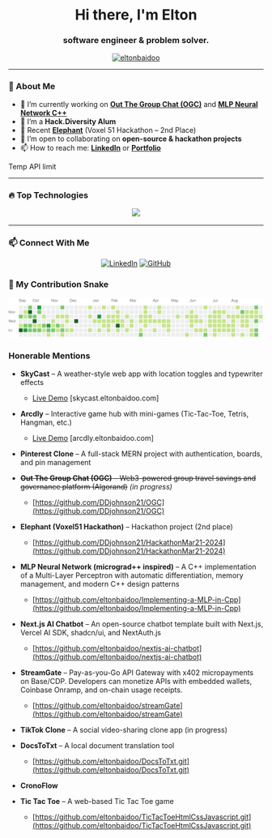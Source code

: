 <h1 align="center">Hi there, I'm Elton </h1>
<h3 align="center">software engineer & problem solver.</h3>

<p align="center">
  <a href="https://github.com/eltonbaidoo">
    <img src="https://komarev.com/ghpvc/?username=eltonbaidoo&label=Profile%20views&color=0e75b6&style=flat" alt="eltonbaidoo" />
  </a>
</p>

---


### 🚀 About Me
- 🌱 I’m currently working on **[Out The Group Chat (OGC)](https://github.com/DDjohnson21/OGC)** and **[MLP Neural Network C++](https://github.com/eltonbaidoo/Implementing-a-MLP-in-Cpp)**
- 💼 I’m a **Hack.Diversity Alum**
- 🔭 Recent **[Elephant](https://github.com/DDjohnson21/HackathonMar21-2024)** (Voxel 51 Hackathon – 2nd Place)
- 👯 I’m open to collaborating on **open-source & hackathon projects**
- 📫 How to reach me: **[LinkedIn](https://linkedin.com/in/baidooelton)** or **[Portfolio](https://eltonbaidoo.com)**
<!-- --- -->
Temp API limit
<!--
### 📊 GitHub Stats
<p align="center">
  <img align="center" src="https://github-readme-stats.vercel.app/api?username=eltonbaidoo&show_icons=true&locale=en&theme=tokyonight" alt="eltonbaidoo" />
</p>
-->



---

### 🔥 Top Technologies
<p align="center">
  <img src="https://skillicons.dev/icons?i=cpp,c,docker,python,js,react,aws,git,vercel,django,next,linux,mongodb" />
</p>

---

### 📫 Connect With Me
<p align="center">
  <a href="https://linkedin.com/in/baidooelton"><img src="https://img.shields.io/badge/LinkedIn-blue?style=flat&logo=linkedin" alt="LinkedIn"></a>
  <a href="https://github.com/eltonbaidoo"><img src="https://img.shields.io/github/followers/eltonbaidoo?style=social" alt="GitHub"></a>
</p>

### 🐍 My Contribution Snake
<p align="center">
  <img src="https://raw.githubusercontent.com/eltonbaidoo/eltonbaidoo/main/output/github-contribution-grid-snake.svg" />
</p>

### Honerable Mentions
- **SkyCast** – A weather-style web app with location toggles and typewriter effects    
  - [Live Demo](https://skycast.eltonbaidoo.com) [skycast.eltonbaidoo.com]

- **Arcdly** – Interactive game hub with mini-games (Tic-Tac-Toe, Tetris, Hangman, etc.)  
  - [Live Demo](https://arcdly.eltonbaidoo.com)  [arcdly.eltonbaidoo.com]

- **Pinterest Clone** – A full-stack MERN project with authentication, boards, and pin management  

- ~~**Out The Group Chat (OGC)** – Web3-powered group travel savings and governance platform (Algorand)~~ *(in progress)*  
  - [https://github.com/DDjohnson21/OGC](https://github.com/DDjohnson21/OGC)  

- **Elephant (Voxel51 Hackathon)** – Hackathon project (2nd place)  
  - [https://github.com/DDjohnson21/HackathonMar21-2024](https://github.com/DDjohnson21/HackathonMar21-2024)  

- **MLP Neural Network (micrograd++ inspired)** – A C++ implementation of a Multi-Layer Perceptron with automatic differentiation, memory management, and modern C++ design patterns  
  - [https://github.com/eltonbaidoo/Implementing-a-MLP-in-Cpp](https://github.com/eltonbaidoo/Implementing-a-MLP-in-Cpp)  

- **Next.js AI Chatbot** – An open-source chatbot template built with Next.js, Vercel AI SDK, shadcn/ui, and NextAuth.js  
  - [https://github.com/eltonbaidoo/nextjs-ai-chatbot](https://github.com/eltonbaidoo/nextjs-ai-chatbot)  

- **StreamGate** – Pay-as-you-Go API Gateway with x402 micropayments on Base/CDP. Developers can monetize APIs with embedded wallets, Coinbase Onramp, and on-chain usage receipts.  
  - [https://github.com/eltonbaidoo/streamGate](https://github.com/eltonbaidoo/streamGate)
    
- **TikTok Clone** – A social video-sharing clone app (in progress)
  
- **DocsToTxt** – A local document translation tool  
  - [https://github.com/eltonbaidoo/DocsToTxt.git](https://github.com/eltonbaidoo/DocsToTxt.git)  
    

- **CronoFlow**
- **Tic Tac Toe** – A web-based Tic Tac Toe game  
  - [https://github.com/eltonbaidoo/TicTacToeHtmlCssJavascript.git](https://github.com/eltonbaidoo/TicTacToeHtmlCssJavascript.git)   
